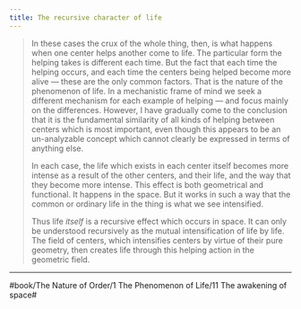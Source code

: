 ```yaml
---
title: The recursive character of life
---
```


> In these cases the crux of the whole thing, then, is what happens when one center helps another come to life. The particular form the helping takes is different each time. But the fact that each time the helping occurs, and each time the centers being helped become more alive — these are the only common factors. That is the nature of the phenomenon of life. In a mechanistic frame of mind we seek a different mechanism for each example of helping — and focus mainly on the differences. However, I have gradually come to the conclusion that it is the fundamental similarity of all kinds of helping between centers which is most important, even though this appears to be an un-analyzable concept which cannot clearly be expressed in terms of anything else.
> 
> In each case, the life which exists in each center itself becomes more intense as a result of the other centers, and their life, and the way that they become more intense. This effect is both geometrical and functional. It happens in the space. But it works in such a way that the common or ordinary life in the thing is what we see intensified.
> 
> Thus life *itself* is a recursive effect which occurs in space. It can only be understood recursively as the mutual intensification of life by life. The field of centers, which intensifies centers by virtue of their pure geometry, then creates life through this helping action in the geometric field.

---

#book/The Nature of Order/1 The Phenomenon of Life/11 The awakening of space#